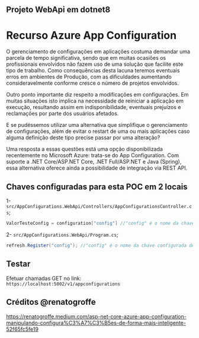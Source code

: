 ## Projeto WebApi em dotnet8

# Recurso Azure App Configuration

O gerenciamento de configurações em aplicações costuma demandar uma parcela de tempo significativa, sendo que em muitas ocasiões os profissionais envolvidos não fazem uso de uma solução que facilite este tipo de trabalho. Como consequências desta lacuna teremos eventuais erros em ambientes de Produção, com as dificuldades aumentando consideravelmente conforme cresce o número de projetos envolvidos.

Outro ponto importante diz respeito a modificações em configurações. Em muitas situações isto implica na necessidade de reiniciar a aplicação em execução, resultando assim em indisponibilidade, eventuais prejuízos e reclamações por parte dos usuários afetados.

E se pudéssemos utilizar uma alternativa que simplifique o gerenciamento de configurações, além de evitar o restart de uma ou mais aplicações caso alguma definição deste tipo precise passar por uma alteração?

Uma resposta a essas questões está uma opção disponibilizada recentemente no Microsoft Azure: trata-se do App Configuration. Com suporte a .NET Core/ASP.NET Core, .NET Full/ASP.NET e Java (Spring), essa alternativa oferece ainda a possibilidade de integração via REST API.


## Chaves configuradas para esta POC em 2 locais

1- `src/AppConfigurations.WebApi/Controllers/AppConfigurationsController.cs`;
```csharp
ValorTesteConfig = configuration["config"] //"config" é o nome da chave configurada dentro do portal da azure do recurso Azure Configurations. 
```

2- `src/AppConfigurations.WebApi/Program.cs`; </br>
```csharp
refresh.Register("config"); //"config" é o nome da chave configurada dentro do portal da azure do recurso Azure Configurations. 
```

## Testar
Efetuar chamadas GET no link: `https://localhost:5002/v1/appconfigurations`

## Créditos @renatogroffe
https://renatogroffe.medium.com/asp-net-core-azure-app-configuration-manipulando-configura%C3%A7%C3%B5es-de-forma-mais-inteligente-52f65fc5fe19
